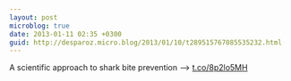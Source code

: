 ```yaml
---
layout: post
microblog: true
date: 2013-01-11 02:35 +0300
guid: http://desparoz.micro.blog/2013/01/10/t289515767085535232.html
---
```

A scientific approach to shark bite prevention ⟶ [t.co/8p2lo5MH](http://t.co/8p2lo5MH)
